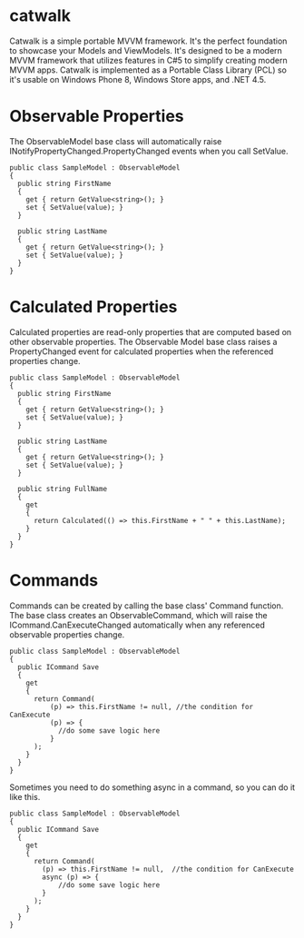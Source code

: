 catwalk
=======

Catwalk is a simple portable MVVM framework.  It's the perfect foundation to showcase your Models and ViewModels.  It's designed to be a modern MVVM framework that utilizes features in C#5 to simplify creating modern MVVM apps.  Catwalk is implemented as a Portable Class Library (PCL) so it's usable on Windows Phone 8, Windows Store apps, and .NET 4.5.

Observable Properties
=======
The ObservableModel base class will automatically raise INotifyPropertyChanged.PropertyChanged events when you call SetValue.

    public class SampleModel : ObservableModel
    {
      public string FirstName
      {
        get { return GetValue<string>(); }
        set { SetValue(value); }
      }

      public string LastName
      {
        get { return GetValue<string>(); }
        set { SetValue(value); }
      }
    }
  
Calculated Properties
======
Calculated properties are read-only properties that are computed based on other observable properties.  The Observable Model base class raises a PropertyChanged event for calculated properties when the referenced properties change.

    public class SampleModel : ObservableModel
    {
      public string FirstName
      {
        get { return GetValue<string>(); }
        set { SetValue(value); }
      }
    
      public string LastName
      {
        get { return GetValue<string>(); }
        set { SetValue(value); }
      }
    
      public string FullName
      {
        get
        {
          return Calculated(() => this.FirstName + " " + this.LastName);
        }
      }
    }
    
Commands
======
Commands can be created by calling the base class' Command function. The base class creates an ObservableCommand, which will raise the ICommand.CanExecuteChanged automatically when any referenced observable properties change.

    public class SampleModel : ObservableModel
    {
      public ICommand Save
      {
        get
        {
          return Command(
              (p) => this.FirstName != null, //the condition for CanExecute 
              (p) => {
                //do some save logic here
              }
          );
        }
      }
    }

Sometimes you need to do something async in a command, so you can do it like this.

    public class SampleModel : ObservableModel
    {
      public ICommand Save
      {
        get
        {
          return Command(
            (p) => this.FirstName != null,  //the condition for CanExecute 
            async (p) => {
                //do some save logic here
            }
          );
        }
      }
    }
